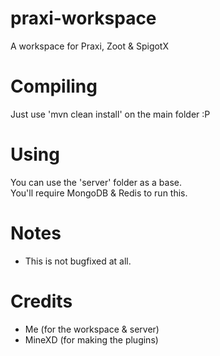 # praxi-workspace
A workspace for Praxi, Zoot &amp; SpigotX

# Compiling
Just use 'mvn clean install' on the main folder :P

# Using
You can use the 'server' folder as a base. <br>
You'll require MongoDB & Redis to run this.

# Notes
- This is not bugfixed at all.

# Credits
- Me (for the workspace & server)
- MineXD (for making the plugins)
